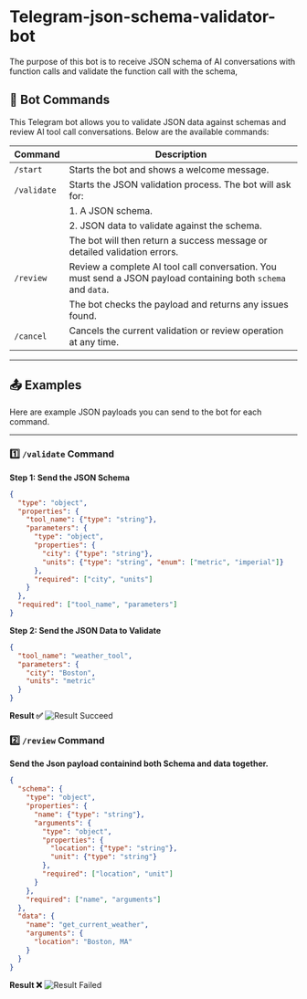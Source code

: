 
# Telegram-json-schema-validator-bot

The purpose of this bot is to receive JSON schema of AI conversations with function calls and validate the function call with the schema,

## 🤖 Bot Commands
This Telegram bot allows you to validate JSON data against schemas and review AI tool call conversations. Below are the available commands:

| Command      | Description                                                                 |
|-------------|-----------------------------------------------------------------------------|
| `/start`     | Starts the bot and shows a welcome message.                                  |
| `/validate`  | Starts the JSON validation process. The bot will ask for:                  |
|             | 1. A JSON schema.                                                           |
|             | 2. JSON data to validate against the schema.                                |
|             | The bot will then return a success message or detailed validation errors.   |
| `/review`    | Review a complete AI tool call conversation. You must send a JSON payload containing both `schema` and `data`. |
|             | The bot checks the payload and returns any issues found.                     |
| `/cancel`    | Cancels the current validation or review operation at any time.             |

---

## 📤 Examples

Here are example JSON payloads you can send to the bot for each command.

---

### 1️⃣ `/validate` Command

**Step 1: Send the JSON Schema**

```json
{
  "type": "object",
  "properties": {
    "tool_name": {"type": "string"},
    "parameters": {
      "type": "object",
      "properties": {
        "city": {"type": "string"},
        "units": {"type": "string", "enum": ["metric", "imperial"]}
      },
      "required": ["city", "units"]
    }
  },
  "required": ["tool_name", "parameters"]
}
```
**Step 2: Send the JSON Data to Validate**

```json
{
  "tool_name": "weather_tool",
  "parameters": {
    "city": "Boston",
    "units": "metric"
  }
}
```
**Result ✅**
![Result Succeed](`screenshots/successful-validation.png`)


### 2️⃣ `/review` Command
**Send the Json payload containind both Schema and data together.**
```json
{
  "schema": {
    "type": "object",
    "properties": {
      "name": {"type": "string"},
      "arguments": {
        "type": "object",
        "properties": {
          "location": {"type": "string"},
          "unit": {"type": "string"}
        },
        "required": ["location", "unit"]
      }
    },
    "required": ["name", "arguments"]
  },
  "data": {
    "name": "get_current_weather",
    "arguments": {
      "location": "Boston, MA"
    }
  }
}
```
**Result ❌**
![Result Failed](`screenshots/failed-validation.png`)